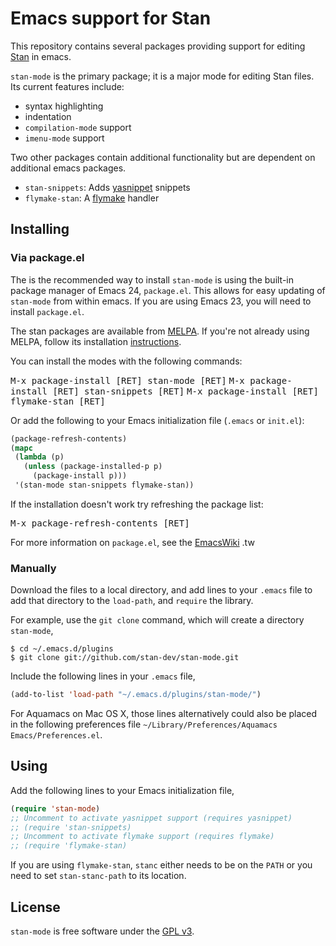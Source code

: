 # Emacs support for Stan

This repository contains several packages providing support for editing
[Stan](https://code.google.com/p/stan/) in emacs.

`stan-mode` is the primary package; it is a major mode for editing Stan files.
Its current features include:

- syntax highlighting
- indentation
- `compilation-mode` support
- `imenu-mode` support

Two other packages contain additional functionality but are dependent on additional emacs packages.

- `stan-snippets`: Adds [yasnippet](https://github.com/capitaomorte/yasnippet) snippets
- `flymake-stan`: A [flymake](http://flymake.sourceforge.net/) handler

## Installing

### Via package.el

The is the recommended way to install `stan-mode` is using the
built-in package manager of Emacs 24, `package.el`. This allows for
easy updating of `stan-mode` from within emacs. If you are using Emacs
23, you will need to install `package.el`.

The stan packages are available from [MELPA](http://melpa.milkbox.net).
If you're not already using MELPA, follow its installation [instructions](http://melpa.milkbox.net/#/getting-started).

You can install the modes with the following commands:

<kbd>M-x package-install [RET] stan-mode [RET]</kbd>
<kbd>M-x package-install [RET] stan-snippets [RET]</kbd>
<kbd>M-x package-install [RET] flymake-stan [RET]</kbd>

Or add the following to your Emacs initialization file (`.emacs` or `init.el`):

```el
(package-refresh-contents)
(mapc
 (lambda (p)
   (unless (package-installed-p p)
     (package-install p)))
 '(stan-mode stan-snippets flymake-stan))
```

If the installation doesn't work try refreshing the package list:

<kbd>M-x package-refresh-contents [RET]</kbd>

For more information on `package.el`, see the
[EmacsWiki](http://emacswiki.org/emacs/ELPA)
.tw

### Manually

Download the files to a local directory, and add lines to your `.emacs`
file to add that directory to the `load-path`, and `require` the
library.

For example, use the `git clone` command, which will create a
directory `stan-mode`,
```console
$ cd ~/.emacs.d/plugins
$ git clone git://github.com/stan-dev/stan-mode.git
```

Include the following lines in your `.emacs` file,
```el
(add-to-list 'load-path "~/.emacs.d/plugins/stan-mode/")
```

For Aquamacs on Mac OS X, those lines alternatively could also be
placed in the following preferences file `~/Library/Preferences/Aquamacs Emacs/Preferences.el`.

## Using

Add the following lines to your Emacs initialization file,

```el
(require 'stan-mode)
;; Uncomment to activate yasnippet support (requires yasnippet)
;; (require 'stan-snippets)
;; Uncomment to activate flymake support (requires flymake)
;; (require 'flymake-stan)
```

If you are using `flymake-stan`, `stanc` either needs to be on the `PATH` or you need to
set `stan-stanc-path` to its location.

## License

`stan-mode` is free software under the [GPL v3](http://www.gnu.org/licenses/gpl-3.0.html).

<!--  LocalWords:  stan imenu yasnippet flymake MELPA kbd RET init '
 -->
<!--  LocalWords:  mapc EmacsWiki cd 'load 'stan 'flymake Aquamacs v3
 -->
<!--  LocalWords:  GPL stanc
 -->
